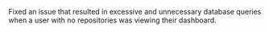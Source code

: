 Fixed an issue that resulted in excessive and unnecessary database queries when a user with no repositories was viewing their dashboard.
